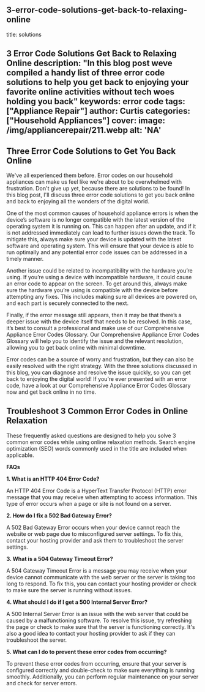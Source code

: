
3-error-code-solutions-get-back-to-relaxing-online
---
title: solutions

3 Error Code Solutions Get Back to Relaxing Online
description: "In this blog post weve compiled a handy list of three error code solutions to help you get back to enjoying your favorite online activities without tech woes holding you back"
keywords: error code
tags: ["Appliance Repair"]
author: Curtis
categories: ["Household Appliances"]
cover: 
 image: /img/appliancerepair/211.webp
 alt: 'NA'
---
## Three Error Code Solutions to Get You Back Online

We've all experienced them before. Error codes on our household appliances can make us feel like we're about to be overwhelmed with frustration. Don't give up yet, because there are solutions to be found! In this blog post, I'll discuss three error code solutions to get you back online and back to enjoying all the wonders of the digital world.

One of the most common causes of household appliance errors is when the device’s software is no longer compatible with the latest version of the operating system it is running on. This can happen after an update, and if it is not addressed immediately can lead to further issues down the track. To mitigate this, always make sure your device is updated with the latest software and operating system. This will ensure that your device is able to run optimally and any potential error code issues can be addressed in a timely manner.

Another issue could be related to incompatibility with the hardware you’re using. If you’re using a device with incompatible hardware, it could cause an error code to appear on the screen. To get around this, always make sure the hardware you’re using is compatible with the device before attempting any fixes. This includes making sure all devices are powered on, and each part is securely connected to the next. 

Finally, if the error message still appears, then it may be that there’s a deeper issue with the device itself that needs to be resolved. In this case, it’s best to consult a professional and make use of our Comprehensive Appliance Error Codes Glossary. Our Comprehensive Appliance Error Codes Glossary will help you to identify the issue and the relevant resolution, allowing you to get back online with minimal downtime. 

Error codes can be a source of worry and frustration, but they can also be easily resolved with the right strategy. With the three solutions discussed in this blog, you can diagnose and resolve the issue quickly, so you can get back to enjoying the digital world! If you’re ever presented with an error code, have a look at our Comprehensive Appliance Error Codes Glossary now and get back online in no time.
## Troubleshoot 3 Common Error Codes in Online Relaxation

These frequently asked questions are designed to help you solve 3 common error codes while using online relaxation methods. Search engine optimization (SEO) words commonly used in the title are included when applicable.

**FAQs**

**1. What is an HTTP 404 Error Code?**

An HTTP 404 Error Code is a HyperText Transfer Protocol (HTTP) error message that you may receive when attempting to access information. This type of error occurs when a page or site is not found on a server.

**2. How do I fix a 502 Bad Gateway Error?**

A 502 Bad Gateway Error occurs when your device cannot reach the website or web page due to misconfigured server settings. To fix this, contact your hosting provider and ask them to troubleshoot the server settings.

**3. What is a 504 Gateway Timeout Error?**

A 504 Gateway Timeout Error is a message you may receive when your device cannot communicate with the web server or the server is taking too long to respond. To fix this, you can contact your hosting provider or check to make sure the server is running without issues.

**4. What should I do if I get a 500 Internal Server Error?**

A 500 Internal Server Error is an issue with the web server that could be caused by a malfunctioning software. To resolve this issue, try refreshing the page or check to make sure that the server is functioning correctly. It's also a good idea to contact your hosting provider to ask if they can troubleshoot the server. 

**5. What can I do to prevent these error codes from occurring?**

To prevent these error codes from occurring, ensure that your server is configured correctly and double-check to make sure everything is running smoothly. Additionally, you can perform regular maintenance on your server and check for server errors.
